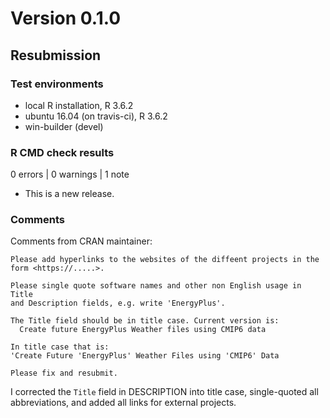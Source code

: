 # Version 0.1.0

## Resubmission

### Test environments

* local R installation, R 3.6.2
* ubuntu 16.04 (on travis-ci), R 3.6.2
* win-builder (devel)

### R CMD check results

0 errors | 0 warnings | 1 note

* This is a new release.

### Comments

Comments from CRAN maintainer:

```
Please add hyperlinks to the websites of the diffeent projects in the
form <https://.....>.

Please single quote software names and other non English usage in Title
and Description fields, e.g. write 'EnergyPlus'.

The Title field should be in title case. Current version is:
  Create future EnergyPlus Weather files using CMIP6 data

In title case that is:
'Create Future 'EnergyPlus' Weather Files using 'CMIP6' Data

Please fix and resubmit.
```

I corrected the `Title` field in DESCRIPTION into title case,
single-quoted all abbreviations, and added all links for external
projects.

